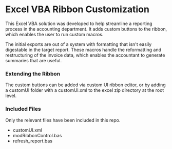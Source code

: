 # Excel VBA Ribbon Customization

This Excel VBA solution was developed to help streamline a reporting process in the accounting department. It adds custom buttons to the ribbon, which enables the user to run custom macros.

The initial exports are out of a system with formatting that isn't easily digestable in the target report. These macros handle the reformatting and restructuring of the invoice data, which enables the accountant to generate summaries that are useful.   

### Extending the Ribbon

The custom buttons can be added via custom UI ribbon editor, or by adding a customUI folder with a customUI.xml to the excel zip directory at the root level. 

### Included Files

Only the relevant files have been included in this repo.

* customUI.xml
* modRibbonControl.bas
* refresh_report.bas
 

